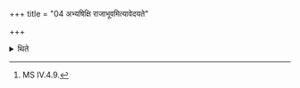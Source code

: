 +++
title = "04 अभ्यषिक्षि राजाभूवमित्यावेदयते"

+++

<details><summary>थिते</summary>

4. He announces (through the messengers), “I have been sprinkled upon, I have become a king”.[^1]  

[^1]: MS IV.4.9.  
</details>

